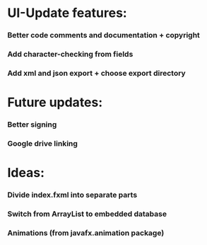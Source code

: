 # UI-Update features:
### Better code comments and documentation + copyright
### Add character-checking from fields
### Add xml and json export + choose export directory

# Future updates:
### Better signing
### Google drive linking

# Ideas:
### Divide index.fxml into separate parts
### Switch from ArrayList to embedded database
### Animations (from javafx.animation package)
